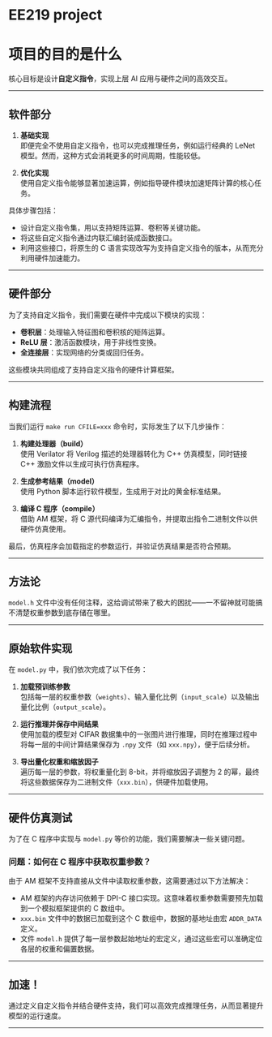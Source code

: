 # EE219 project

# 项目的目的是什么

核心目标是设计**自定义指令**，实现上层 AI 应用与硬件之间的高效交互。

---

## 软件部分

1. **基础实现**  
   即便完全不使用自定义指令，也可以完成推理任务，例如运行经典的 LeNet 模型。然而，这种方式会消耗更多的时间周期，性能较低。

2. **优化实现**  
   使用自定义指令能够显著加速运算，例如指导硬件模块加速矩阵计算的核心任务。

具体步骤包括：

- 设计自定义指令集，用以支持矩阵运算、卷积等关键功能。
- 将这些自定义指令通过内联汇编封装成函数接口。
- 利用这些接口，将原生的 C 语言实现改写为支持自定义指令的版本，从而充分利用硬件加速能力。

---

## 硬件部分

为了支持自定义指令，我们需要在硬件中完成以下模块的实现：

- **卷积层**：处理输入特征图和卷积核的矩阵运算。
- **ReLU 层**：激活函数模块，用于非线性变换。
- **全连接层**：实现网络的分类或回归任务。

这些模块共同组成了支持自定义指令的硬件计算框架。

---

## 构建流程

当我们运行 `make run CFILE=xxx` 命令时，实际发生了以下几步操作：

1. **构建处理器（build）**  
   使用 Verilator 将 Verilog 描述的处理器转化为 C++ 仿真模型，同时链接 C++ 激励文件以生成可执行仿真程序。

2. **生成参考结果（model）**  
   使用 Python 脚本运行软件模型，生成用于对比的黄金标准结果。

3. **编译 C 程序（compile）**  
   借助 AM 框架，将 C 源代码编译为汇编指令，并提取出指令二进制文件以供硬件仿真使用。

最后，仿真程序会加载指定的参数运行，并验证仿真结果是否符合预期。

---

## 方法论

`model.h` 文件中没有任何注释，这给调试带来了极大的困扰——一不留神就可能搞不清楚权重参数到底存储在哪里。

---

## 原始软件实现

在 `model.py` 中，我们依次完成了以下任务：

1. **加载预训练参数**  
   包括每一层的权重参数（`weights`）、输入量化比例（`input_scale`）以及输出量化比例（`output_scale`）。

2. **运行推理并保存中间结果**  
   使用加载的模型对 CIFAR 数据集中的一张图片进行推理，同时在推理过程中将每一层的中间计算结果保存为 `.npy` 文件（如 `xxx.npy`），便于后续分析。

3. **导出量化权重和缩放因子**  
   遍历每一层的参数，将权重量化到 8-bit，并将缩放因子调整为 2 的幂，最终将这些数据保存为二进制文件（`xxx.bin`），供硬件加载使用。

---

## 硬件仿真测试

为了在 C 程序中实现与 `model.py` 等价的功能，我们需要解决一些关键问题。

### 问题：如何在 C 程序中获取权重参数？
由于 AM 框架不支持直接从文件中读取权重参数，这需要通过以下方法解决：

- AM 框架的内存访问依赖于 DPI-C 接口实现。这意味着权重参数需要预先加载到一个模拟框架提供的 C 数组中。
- `xxx.bin` 文件中的数据已加载到这个 C 数组中，数据的基地址由宏 `ADDR_DATA` 定义。
- 文件 `model.h` 提供了每一层参数起始地址的宏定义，通过这些宏可以准确定位各层的权重和偏置数据。

---

## 加速！

通过定义自定义指令并结合硬件支持，我们可以高效完成推理任务，从而显著提升模型的运行速度。

---

